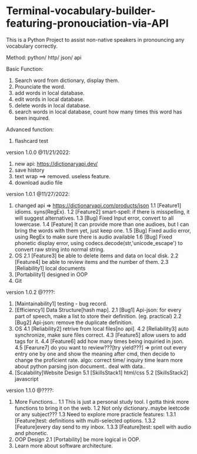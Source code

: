 # Terminal-vocabulary-builder-featuring-pronouciation-via-API

This is a Python Project to assist non-native speakers in pronouncing any vocabulary correctly.

Method:
python/ http/ json/ api

Basic Function:

1. Search word from dictionary, display them.
2. Prounciate the word.
3. add words in local database.
4. edit words in local database.
5. delete words in local database.
6. search words in local database, count how many times this word has been inquired.

Advanced function:

1. flashcard test

version 1.0.0 @11/21/2022:

1. new api: https://dictionaryapi.dev/
2. save history
3. text wrap ==> removed. useless feature.
4. download audio file

version 1.0.1 @11/27/2022:

1. changed api => https://dictionaryapi.com/products/json
   1.1 [Feature1] idioms. syns(RegEx).
   1.2 [Feature2] smart-spell: if there is misspelling, it will suggest alternatives.
   1.3 [Bug] Fixed Input error, convert to all lowercase.
   1.4 [Feature] It can provide more than one audioes, but I can bring the words with them yet, just keep one.
   1.5 [Bug] Fixed audio error, using RegEx to make sure there is audio available
   1.6 [Bug] Fixed phonetic display error, using codecs.decode(str,'unicode_escape') to convert raw string into normal string.
2. OS
   2.1 [Feature3] be able to delete items and data on local disk.
   2.2 [Feature4] be able to review items and the number of them.
   2.3 [Reliability1] local documents
3. [Portability1] designed in OOP
4. Git

version 1.0.2 @????:

1. [Maintainability1] testing - bug record.
2. [Efficiency1] Data Structure[hash map].
   2.1 [Bug1] Api-json: for every part of speech, make a list to store their definition. (eg. practical)
   2.2 [Bug2] Api-json: remove the duplicate definition.
3. OS
   4.1 [Reliability2] retrive from local files[no api].
   4.2 [Reliability3] auto synchronize, make sure files correct.
   4.3 [Feature5] allow users to add tags for it.
   4.4 [Feature6] add how many times being inquiried in json.
   4.5 [Fearure7] do you want to review???[try yield???] => print out every entry one by one and show the meaning after cmd, then decide to change the proficient rate. algo: correct time/ inquiry time
   learn more about python parsing json document.. deal with data..
4. [Scalability]Website Design
   5.1 [SkillsStack1] html/css
   5.2 [SkillsStack2] javascript

version 1.1.0 @????:

1. More Functions...
   1.1 This is just a personal study tool. I gotta think more functions to bring it on the web.
   1.2 Not only dictionary..maybe leetcode or any subject???
   1.3 Need to explore more practicle features:
   1.3.1 [Feature]test: definitions with multi-selected options.
   1.3.2 [Feature]every day send to my inbox.
   1.3.3 [Feature]test: spell with audio and phonetic.
2. OOP Design
   2.1 [Portability] be more logical in OOP.
3. Learn more about software architecture.
